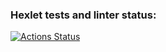 ### Hexlet tests and linter status:
[![Actions Status](https://github.com/belomord/python-pytest-testing-project-79/actions/workflows/hexlet-check.yml/badge.svg)](https://github.com/belomord/python-pytest-testing-project-79/actions)